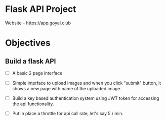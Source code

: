 # Flask API Project

Website - https://app.goyal.club

# Objectives   

## Build a flask API 
- [ ] A basic 2 page interface
- [ ] Simple interface to upload images and when you click "submit" button, it shows a new page with name of the uploaded image.
- [ ] Build a key based authentication system using JWT token for accessing the api functionality.
- [ ] Put in place a throttle for api call rate, let's say 5 / min.

